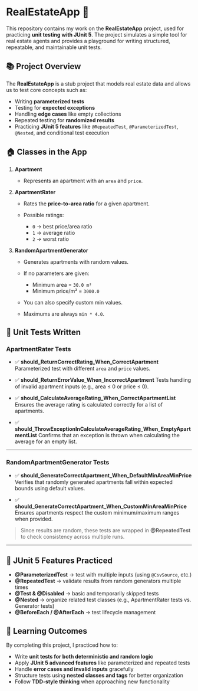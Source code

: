 # RealEstateApp 🏡

This repository contains my work on the **RealEstateApp** project, used for practicing **unit testing with JUnit 5**. The project simulates a simple tool for real estate agents and provides a playground for writing structured, repeatable, and maintainable unit tests.

## 📚 Project Overview

The **RealEstateApp** is a stub project that models real estate data and allows us to test core concepts such as:

* Writing **parameterized tests**
* Testing for **expected exceptions**
* Handling **edge cases** like empty collections
* Repeated testing for **randomized results**
* Practicing **JUnit 5 features** like `@RepeatedTest`, `@ParameterizedTest`, `@Nested`, and conditional test execution

## 🏠 Classes in the App

1. **Apartment**

    * Represents an apartment with an `area` and `price`.

2. **ApartmentRater**

    * Rates the **price-to-area ratio** for a given apartment.
    * Possible ratings:

        * `0` → best price/area ratio
        * `1` → average ratio
        * `2` → worst ratio

3. **RandomApartmentGenerator**

    * Generates apartments with random values.
    * If no parameters are given:

        * Minimum area = `30.0 m²`
        * Minimum price/m² = `3000.0`
    * You can also specify custom min values.
    * Maximums are always `min * 4.0`.

## 🧪 Unit Tests Written

### **ApartmentRater Tests**

* ✅ **should\_ReturnCorrectRating\_When\_CorrectApartment**
  Parameterized test with different `area` and `price` values.

* ✅ **should\_ReturnErrorValue\_When\_IncorrectApartment**
  Tests handling of invalid apartment inputs (e.g., area ≤ 0 or price ≤ 0).

* ✅ **should\_CalculateAverageRating\_When\_CorrectApartmentList**
  Ensures the average rating is calculated correctly for a list of apartments.

* ✅ **should\_ThrowExceptionInCalculateAverageRating\_When\_EmptyApartmentList**
  Confirms that an exception is thrown when calculating the average for an empty list.

---

### **RandomApartmentGenerator Tests**

* ✅ **should\_GenerateCorrectApartment\_When\_DefaultMinAreaMinPrice**
  Verifies that randomly generated apartments fall within expected bounds using default values.

* ✅ **should\_GenerateCorrectApartment\_When\_CustomMinAreaMinPrice**
  Ensures apartments respect the custom minimum/maximum ranges when provided.

> Since results are random, these tests are wrapped in **@RepeatedTest** to check consistency across multiple runs.

---

## 🧪 JUnit 5 Features Practiced

* **@ParameterizedTest** → test with multiple inputs (using `@CsvSource`, etc.)
* **@RepeatedTest** → validate results from random generators multiple times
* **@Test & @Disabled** → basic and temporarily skipped tests
* **@Nested** → organize related test classes (e.g., ApartmentRater tests vs. Generator tests)
* **@BeforeEach / @AfterEach** → test lifecycle management

## 🎯 Learning Outcomes

By completing this project, I practiced how to:

* Write **unit tests for both deterministic and random logic**
* Apply **JUnit 5 advanced features** like parameterized and repeated tests
* Handle **error cases and invalid inputs** gracefully
* Structure tests using **nested classes and tags** for better organization
* Follow **TDD-style thinking** when approaching new functionality
